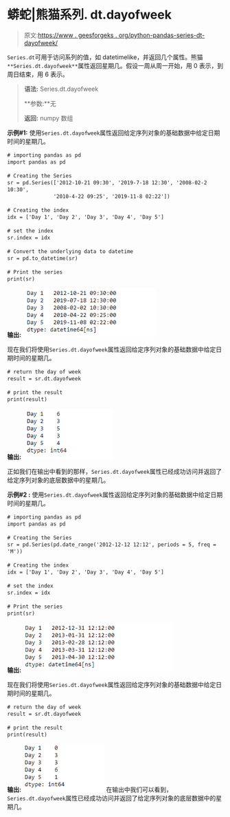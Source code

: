 # 蟒蛇|熊猫系列. dt.dayofweek

> 原文:[https://www . geesforgeks . org/python-pandas-series-dt-dayofweek/](https://www.geeksforgeeks.org/python-pandas-series-dt-dayofweek/)

`Series.dt`可用于访问系列的值，如 datetimelike，并返回几个属性。熊猫 `**Series.dt.dayofweek**`属性返回星期几。假设一周从周一开始，用 0 表示，到周日结束，用 6 表示。

> **语法:** Series.dt.dayofweek
> 
> **参数:**无
> 
> **返回:** numpy 数组

**示例#1:** 使用`Series.dt.dayofweek`属性返回给定序列对象的基础数据中给定日期时间的星期几。

```
# importing pandas as pd
import pandas as pd

# Creating the Series
sr = pd.Series(['2012-10-21 09:30', '2019-7-18 12:30', '2008-02-2 10:30',
               '2010-4-22 09:25', '2019-11-8 02:22'])

# Creating the index
idx = ['Day 1', 'Day 2', 'Day 3', 'Day 4', 'Day 5']

# set the index
sr.index = idx

# Convert the underlying data to datetime 
sr = pd.to_datetime(sr)

# Print the series
print(sr)
```

**输出:**
![](img/8f2559a818481a53e728092430ef7ef0.png)

现在我们将使用`Series.dt.dayofweek`属性返回给定序列对象的基础数据中给定日期时间的星期几。

```
# return the day of week
result = sr.dt.dayofweek

# print the result
print(result)
```

**输出:**
![](img/f67788573a48e93ddbe72b8613e3db60.png)

正如我们在输出中看到的那样，`Series.dt.dayofweek`属性已经成功访问并返回了给定序列对象的底层数据中的星期几。

**示例#2 :** 使用`Series.dt.dayofweek`属性返回给定序列对象的基础数据中给定日期时间的星期几。

```
# importing pandas as pd
import pandas as pd

# Creating the Series
sr = pd.Series(pd.date_range('2012-12-12 12:12', periods = 5, freq = 'M'))

# Creating the index
idx = ['Day 1', 'Day 2', 'Day 3', 'Day 4', 'Day 5']

# set the index
sr.index = idx

# Print the series
print(sr)
```

**输出:**
![](img/f677f3efd64095b5f6b89e85c947acc1.png)

现在我们将使用`Series.dt.dayofweek`属性返回给定序列对象的基础数据中给定日期时间的星期几。

```
# return the day of week
result = sr.dt.dayofweek

# print the result
print(result)
```

**输出:**
![](img/265c45f2ab46db0ad1dee1a461a7ba53.png)
在输出中我们可以看到，`Series.dt.dayofweek`属性已经成功访问并返回了给定序列对象的底层数据中的星期几。